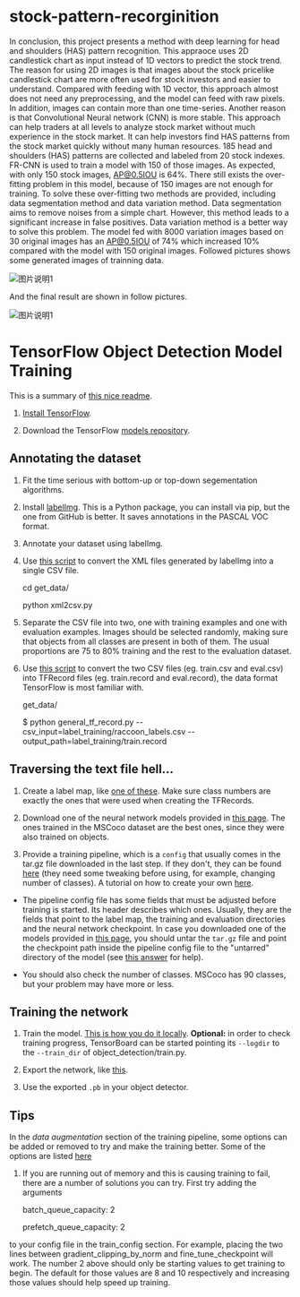 # stock-pattern-recorginition
In conclusion, this project presents a method with deep learning for head and shoulders (HAS)
pattern recognition. This appraoce uses 2D candlestick chart as input instead of 1D vectors to
predict the stock trend. The reason for using 2D images is that images about the stock pricelike candlestick chart are more often used for stock investors and easier to understand. Compared with feeding with 1D vector, this approach almost does not need any preprocessing, and the model can feed with raw pixels. In addition, images can contain more
than one time-series. Another reason is that Convolutional Neural network (CNN) is more
stable.
This approach can help traders at all levels to analyze stock market
without much experience in the stock market. It can help investors find HAS patterns from
the stock market quickly without many human resources. 185 head and shoulders (HAS)
patterns are collected and labeled from 20 stock indexes. FR-CNN is used to train a model
with 150 of those images. As expected, with only 150 stock images, AP@0.5IOU is 64%.
There still exists the over-fitting problem in this model, because of 150 images are not
enough for training. To solve these over-fitting two methods are provided, including data
segmentation method and data variation method. Data segmentation aims to remove
noises from a simple chart. However, this method leads to a significant increase in false
positives. Data variation method is a better way to solve this problem. The model fed with
8000 variation images based on 30 original images has an AP@0.5IOU of 74% which
increased 10% compared with the model with 150 original images.
Followed pictures shows some generated images of trainning data.

![图片说明1](https://github.com/liuhuakun/BrushShots/blob/master/1.PNG)

And the final result are shown in follow pictures.

![图片说明1](https://github.com/liuhuakun/BrushShots/blob/master/1.PNG)
# TensorFlow Object Detection Model Training

This is a summary of [this nice readme]( https://gist.github.com/douglasrizzo/c70e186678f126f1b9005ca83d8bd2ce).

1. [Install TensorFlow](https://www.tensorflow.org/install/).

2. Download the TensorFlow [models repository](https://github.com/tensorflow/models).

## Annotating the dataset
1. Fit the time serious with bottom-up or top-down segementation algorithms. 

2. Install [labelImg](https://github.com/tzutalin/labelImg). This is a Python package, you can install via pip, but the one from GitHub is better. It saves annotations in the PASCAL VOC format.

3. Annotate your dataset using labelImg.  

4. Use [this script](https://github.com/datitran/raccoon_dataset/blob/master/xml_to_csv.py) to convert the XML files generated by labelImg into a single CSV file.

    cd get_data/
    
      python xml2csv.py 

5. Separate the CSV file into two, one with training examples and one with evaluation examples. Images should be selected randomly, making sure that objects from all classes are present in both of them. The usual proportions are 75 to 80% training and the rest to the evaluation dataset.

6. Use [this script](https://github.com/datitran/raccoon_dataset/blob/master/generate_tfrecord.py) to convert the two CSV files (eg. train.csv and eval.csv) into TFRecord files (eg. train.record and eval.record), the data format TensorFlow is most familiar with.

    get_data/
    
    $ python general_tf_record.py --csv_input=label_training/raccoon_labels.csv --output_path=label_training/train.record

## Traversing the text file hell...

1. Create a label map, like [one of these](https://github.com/tensorflow/models/tree/master/research/object_detection/data). Make sure class numbers are exactly the ones that were used when creating the TFRecords.

2. Download one of the neural network models provided in [this page](https://github.com/tensorflow/models/blob/master/research/object_detection/g3doc/detection_model_zoo.md). The ones trained in the MSCoco dataset are the best ones, since they were also trained on objects.

3. Provide a training pipeline, which is a `config` that usually comes in the tar.gz file downloaded in the last step. If they don't, they can be found [here]( https://github.com/tensorflow/models/tree/master/research/object_detection/samples/configs) (they need some tweaking before using, for example, changing number of classes). A tutorial on how to create your own [here](https://github.com/tensorflow/models/blob/master/research/object_detection/g3doc/configuring_jobs.md).

 * The pipeline config file has some fields that must be adjusted before training is started. Its header describes which ones. Usually, they are the fields that point to the label map, the training and evaluation directories and the neural network checkpoint. In case you downloaded one of the models provided in [this page](https://github.com/tensorflow/models/blob/master/research/object_detection/g3doc/detection_model_zoo.md), you should untar the `tar.gz` file and point the checkpoint path inside the pipeline config file to the "untarred" directory of the model (see [this answer](https://stackoverflow.com/a/45363576/1245214) for help).

 * You should also check the number of classes. MSCoco has 90 classes, but your problem may have more or less.

## Training the network

1. Train the model. [This is how you do it locally](https://github.com/tensorflow/models/blob/master/research/object_detection/g3doc/running_locally.md). **Optional:** in order to check training progress, TensorBoard can be started pointing its `--logdir`  to the `--train_dir` of object_detection/train.py.

2. Export the network, like [this](https://github.com/tensorflow/models/blob/master/research/object_detection/g3doc/exporting_models.md).

3. Use the exported `.pb` in your object detector.

## Tips

In the _data augmentation_ section of the training pipeline, some options can be added or removed to try and make the training better. Some of the options are listed [here](https://stackoverflow.com/a/46901051)

1. If you are running out of memory and this is causing training to fail, there are a number of solutions you can try. First try adding  the arguments

      batch_queue_capacity: 2
      
      prefetch_queue_capacity: 2
  
  to your config file in the train_config section. For example, placing the two lines between gradient_clipping_by_norm and fine_tune_checkpoint will work. The number 2 above should only be starting values to get training to begin. The default for those values are 8 and 10 respectively and increasing those values should help speed up training.
